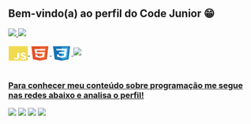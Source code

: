 ## Bem-vindo(a) ao perfil do Code Junior 😁

 <div>
   <a href="https://github.com/CodeJuniorGuiSD">
   <img height="180em" src="https://github-readme-stats.vercel.app/api?username=CodeJuniorGuiSD&show_icons=true&theme=onedark&include_all_commits=true&count_private=true"/>
   <img height="180em" src="https://github-readme-stats.vercel.app/api/top-langs/?username=CodeJuniorGuiSD&layout=compact&langs_count=6&theme=onedark"/>
</div>
    
<div style="display: inline_block"><br>
  <img align="center" alt="Js" height="30" width="40" src="https://raw.githubusercontent.com/devicons/devicon/master/icons/javascript/javascript-plain.svg">
  <img align="center" alt="HTML" height="30" width="40" src="https://raw.githubusercontent.com/devicons/devicon/master/icons/html5/html5-original.svg">
  <img align="center" alt="CSS" height="30" width="40" src="https://raw.githubusercontent.com/devicons/devicon/master/icons/css3/css3-original.svg">
 
  <img src="https://cdn.jsdelivr.net/gh/devicons/devicon@latest/icons/threedsmax/threedsmax-original.svg" />
</div>
 
<br>
 
### Para conhecer meu conteúdo sobre programação me segue nas redes abaixo e analisa o perfil!
 
<div> 
  <a href="link instagram" target="_blank"><img src="https://img.shields.io/badge/-Instagram-%23E4405F?style=for-the-badge&logo=instagram&logoColor=white" target="_blank"></a>
 <a href="link discord" target="_blank"><img src="https://img.shields.io/badge/Discord-7289DA?style=for-the-badge&logo=discord&logoColor=white" target="_blank"></a> 
  <a href = "email"><img src="https://img.shields.io/badge/-Gmail-%23333?style=for-the-badge&logo=gmail&logoColor=white" target="_blank"></a>
  <a href="likedin" target="_blank"><img src="https://img.shields.io/badge/-LinkedIn-%230077B5?style=for-the-badge&logo=linkedin&logoColor=white" target="_blank"></a>
</div>
